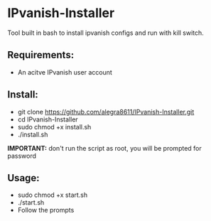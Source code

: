 # IPvanish-Installer
Tool built in bash to install ipvanish configs and run with kill switch.

Requirements:
-
- An acitve IPvanish user account

Install:
-
- git clone https://github.com/alegra8611/IPvanish-Installer.git
- cd IPvanish-Installer
- sudo chmod +x install.sh
- ./install.sh 

**IMPORTANT:** don't run the script as root, you will be prompted for password

Usage:
-

- sudo chmod +x start.sh
- ./start.sh
- Follow the prompts
